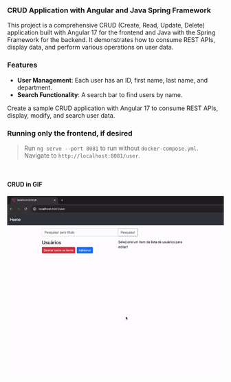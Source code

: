 ### CRUD Application with Angular and Java Spring Framework

This project is a comprehensive CRUD (Create, Read, Update, Delete) application built with Angular 17 for the frontend and Java with the Spring Framework for the backend. It demonstrates how to consume REST APIs, display data, and perform various operations on user data.

### Features

- **User Management**: Each user has an ID, first name, last name, and department.
- **Search Functionality**: A search bar to find users by name.

Create a sample CRUD application with Angular 17 to consume REST APIs, display, modify, and search user data.

### Running only the frontend, if desired
> Run `ng serve --port 8081` to run without `docker-compose.yml`. Navigate to `http://localhost:8081/user`.

<br/>

#### CRUD in GIF

![CRUD GIF](crud.gif)
